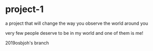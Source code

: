 # project-1
a project that will change the way you observe the world around you

very few people deserve to be in my world and one of them is me!

2019osbjoh's branch
